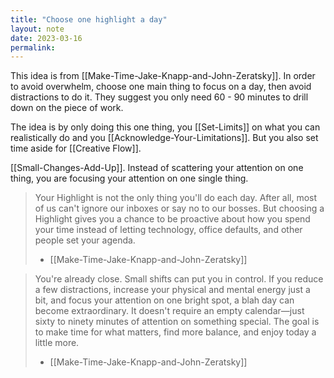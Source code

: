 ```yaml
---
title: "Choose one highlight a day"
layout: note
date: 2023-03-16
permalink:
---
```


This idea is from [[Make-Time-Jake-Knapp-and-John-Zeratsky]]. In order to avoid overwhelm, choose one main thing to focus on a day, then avoid distractions to do it. They suggest you only need 60 - 90 minutes to drill down on the piece of work.

The idea is by only doing this one thing, you [[Set-Limits]] on what you can realistically do and you [[Acknowledge-Your-Limitations]].  But you also set time aside for [[Creative Flow]]. 

[[Small-Changes-Add-Up]]. Instead of scattering your attention on one thing, you are focusing your attention on one single thing. 

> Your Highlight is not the only thing you'll do each day. After all, most of us can't ignore our inboxes or say no to our bosses. But choosing a Highlight gives you a chance to be proactive about how you spend your time instead of letting technology, office defaults, and other people set your agenda.
> - [[Make-Time-Jake-Knapp-and-John-Zeratsky]]

> You're already close. Small shifts can put you in control. If you reduce a few distractions, increase your physical and mental energy just a bit, and focus your attention on one bright spot, a blah day can become extraordinary. It doesn't require an empty calendar—just sixty to ninety minutes of attention on something special. The goal is to make time for what matters, find more balance, and enjoy today a little more.
> - [[Make-Time-Jake-Knapp-and-John-Zeratsky]]
